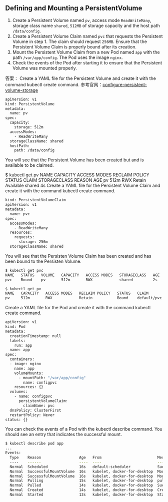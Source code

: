 ## Defining and Mounting a PersistentVolume

 1. Create a Persistent Volume named `pv`, access mode `ReadWriteMany`, storage class name `shared`, `512MB` of storage capacity and the host path `/data/config`.
 2. Create a Persistent Volume Claim named `pvc` that requests the   Persistent Volume in step 1. The claim should request `256MB`. Ensure that the Persistent Volume Claim is properly bound after its   creation.
 3. Mount the Persistent Volume Claim from a new Pod named `app` with the
    path `/var/app/config`. The Pod uses the image `nginx`.
 4. Check the events of the Pod after starting it to ensure that the
    Persistent Volume was mounted properly.

答案：
Create a YAML file for the Persistent Volume and create it with the command kubectl create command.
参考官网：[configure-persistent-volume-storage](https://kubernetes.io/zh/docs/tasks/configure-pod-container/configure-persistent-volume-storage/)

```bash
apiVersion: v1
kind: PersistentVolume
metadata:
  name: pv
spec:
  capacity:
    storage: 512m
  accessModes:
    - ReadWriteMany
  storageClassName: shared
  hostPath:
    path: /data/config
```

You will see that the Persistent Volume has been created but and is available to be claimed.

$ kubectl get pv
NAME   CAPACITY   ACCESS MODES   RECLAIM POLICY   STATUS      CLAIM   STORAGECLASS   REASON   AGE
pv     512m       RWX            Retain           Available           shared                  4s
Create a YAML file for the Persistent Volume Claim and create it with the command kubectl create command.

```bash
kind: PersistentVolumeClaim
apiVersion: v1
metadata:
  name: pvc
spec:
  accessModes:
    - ReadWriteMany
  resources:
    requests:
      storage: 256m
  storageClassName: shared
```

You will see that the Persisten Volume Claim has been created and has been bound to the Persisten Volume.

```bash
$ kubectl get pvc
NAME   STATUS   VOLUME   CAPACITY   ACCESS MODES   STORAGECLASS   AGE
pvc    Bound    pv       512m       RWX            shared         2s

$ kubectl get pv
NAME   CAPACITY   ACCESS MODES   RECLAIM POLICY   STATUS   CLAIM         STORAGECLASS   REASON   AGE
pv     512m       RWX            Retain           Bound    default/pvc   shared                  1m
```

Create a YAML file for the Pod and create it with the command kubectl create command.

```bash
apiVersion: v1
kind: Pod
metadata:
  creationTimestamp: null
  labels:
    run: app
  name: app
spec:
  containers:
  - image: nginx
    name: app
    volumeMounts:
      - mountPath: "/var/app/config"
        name: configpvc
    resources: {}
  volumes:
    - name: configpvc
      persistentVolumeClaim:
        claimName: pvc
  dnsPolicy: ClusterFirst
  restartPolicy: Never
status: {}
```

You can check the events of a Pod with the kubectl describe command. You should see an entry that indicates the successful mount.

```bash
$ kubectl describe pod app
...
Events:
  Type    Reason                 Age   From                         Message
  ----    ------                 ----  ----                         -------
  Normal  Scheduled              16s   default-scheduler            Successfully assigned app to docker-for-desktop
  Normal  SuccessfulMountVolume  16s   kubelet, docker-for-desktop  MountVolume.SetUp succeeded for volume "pv"
  Normal  SuccessfulMountVolume  16s   kubelet, docker-for-desktop  MountVolume.SetUp succeeded for volume "default-token-fsmmp"
  Normal  Pulling                15s   kubelet, docker-for-desktop  pulling image "nginx"
  Normal  Pulled                 14s   kubelet, docker-for-desktop  Successfully pulled image "nginx"
  Normal  Created                14s   kubelet, docker-for-desktop  Created container
  Normal  Started                13s   kubelet, docker-for-desktop  Started container
```

